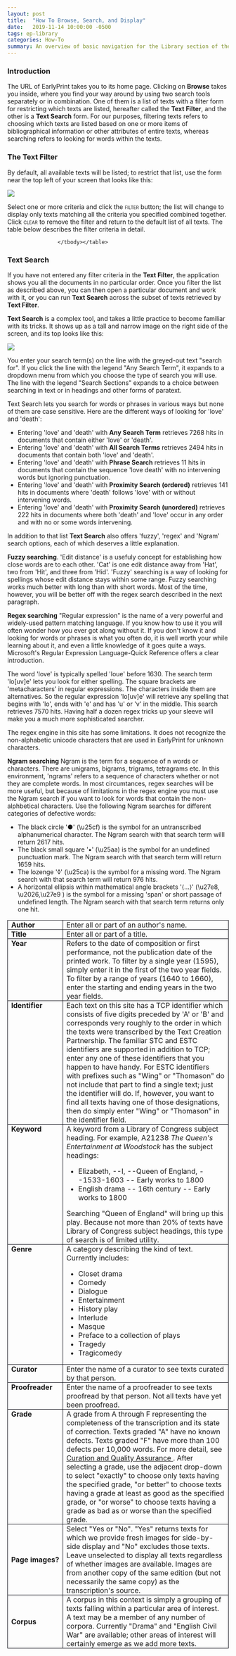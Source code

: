 ```yaml
---
layout: post
title:  "How To Browse, Search, and Display"
date:   2019-11-14 10:00:00 -0500
tags: ep-library
categories: How-To
summary: An overview of basic navigation for the Library section of the site
---
```


### Introduction

The URL of EarlyPrint takes you to its home page. Clicking on **Browse**
takes you inside, where you find your way around by using two search
tools separately or in combination. One of them is a list of texts with
a filter form for restricting which texts are listed, hereafter called
the **Text Filter**, and the other is a **Text Search** form. For our
purposes, filtering texts refers to choosing which texts are listed
based on one or more items of bibliographical information or other
attributes of entire texts, whereas searching refers to looking for
words within the texts.

### The Text Filter

By default, all available texts will be listed; to restrict that list,
use the form near the top left of your screen that looks like this:

![](/assets/img/filterdoc.png)

Select one or more criteria and click the <span
style="font-variant:small-caps;">filter</span> button; the list will
change to display only texts matching all the criteria you specified
combined together. Click <span
style="font-variant:small-caps;">clear</span> to remove the filter and
return to the default list of all texts. The table below describes the
filter criteria in detail.

<table>
                        <colgroup><col width="25%">
                        <col width="75%">
                        </colgroup><tbody><tr valign="top">
                            <td style="border: 1px solid #00000a; padding-top: 0in; padding-bottom: 0in; padding-left: 0.08in; padding-right: 0.08in">
                                <strong>Author</strong>
                            </td>
                            <td style="border: 1px solid #00000a; padding-top: 0in; padding-bottom: 0in; padding-left: 0.08in; padding-right: 0.08in">
                                Enter all or part of an author's name.</td>
                        </tr>
                        <tr valign="top">
                            <td style="border: 1px solid #00000a; padding-top: 0in; padding-bottom: 0in; padding-left: 0.08in; padding-right: 0.08in">
                                <strong>Title</strong>
                            </td>
                            <td style="border: 1px solid #00000a; padding-top: 0in; padding-bottom: 0in; padding-left: 0.08in; padding-right: 0.08in">
                                Enter all or part of a title.</td>
                        </tr>
                        <tr valign="top">
                            <td style="border: 1px solid #00000a; padding-top: 0in; padding-bottom: 0in; padding-left: 0.08in; padding-right: 0.08in">
                                <strong>Year</strong>
                            </td>
                            <td style="border: 1px solid #00000a; padding-top: 0in; padding-bottom: 0in; padding-left: 0.08in; padding-right: 0.08in">
                                Refers to the date of composition or first performance, not the publication date of the printed work. To filter by a single year (1595), simply enter it in the first of the two year fields. To filter by a range of years (1640 to 1660), enter the starting and ending years in the two year fields.</td>
                        </tr>
                        <tr valign="top">
                            <td style="border: 1px solid #00000a; padding-top: 0in; padding-bottom: 0in; padding-left: 0.08in; padding-right: 0.08in">
                                <strong>Identifier</strong>
                            </td>
                            <td style="border: 1px solid #00000a; padding-top: 0in; padding-bottom: 0in; padding-left: 0.08in; padding-right: 0.08in">
Each text on this site has a TCP identifier which consists of five digits preceded by 'A' or 'B' and corresponds very roughly to the order in which the  texts were transcribed by the Text Creation Partnership. The familiar STC and ESTC identifiers are supported in addition to TCP; enter any one of these identifiers that you happen to have handy. For ESTC identifiers with prefixes such as "Wing" or "Thomason" do not include that part to find a single text; just the identifier will do. If, however, you want to find all texts having one of those designations, then do simply enter "Wing" or "Thomason" in the identifier field.</td>
                        </tr>
                        <tr valign="top">
                            <td style="border: 1px solid #00000a; padding-top: 0in; padding-bottom: 0in; padding-left: 0.08in; padding-right: 0.08in">
                                <strong>Keyword</strong>
                            </td>
                            <td style="border: 1px solid #00000a; padding-top: 0in; padding-bottom: 0in; padding-left: 0.08in; padding-right: 0.08in">
                                A keyword from a Library of Congress subject heading. For example, A21238
                                <em>The Queen's Entertainment at Woodstock</em> has the subject headings:
                                <ul>
                                    <li>Elizabeth, --I, --Queen of England, --1533-1603 -- Early works to 1800</li>
                                    <li>English drama -- 16th century -- Early works to 1800</li>
                                </ul>
                                Searching "Queen of England" will bring up this play. Because not more than 20% of texts have Library of Congress subject headings, this type of search is of limited utility.
                            </td>
                        </tr>
                        <tr valign="top">
                            <td style="border: 1px solid #00000a; padding-top: 0in; padding-bottom: 0in; padding-left: 0.08in; padding-right: 0.08in">
                                <strong>Genre</strong>
                            </td>
                            <td style="border: 1px solid #00000a; padding-top: 0in; padding-bottom: 0in; padding-left: 0.08in; padding-right: 0.08in">
                                A category describing the kind of text. Currently includes:
                                <ul>
                                    <li>Closet drama</li>
                                    <li>Comedy</li>
                                    <li>Dialogue</li>
                                    <li>Entertainment</li>
                                    <li>History play</li>
                                    <li>Interlude</li>
                                    <li>Masque</li>
                                    <li>Preface to a collection of plays</li>
                                    <li>Tragedy</li>
                                    <li>Tragicomedy</li>
                                </ul>
                            </td>
                        </tr>
                        <tr valign="top">
                            <td style="border: 1px solid #00000a; padding-top: 0in; padding-bottom: 0in; padding-left: 0.08in; padding-right: 0.08in">
                                <strong>Curator</strong>
                            </td>
                            <td style="border: 1px solid #00000a; padding-top: 0in; padding-bottom: 0in; padding-left: 0.08in; padding-right: 0.08in">
                                Enter the name of a curator to see texts curated by that person.</td>
                        </tr>
                        <tr valign="top">
                            <td style="border: 1px solid #00000a; padding-top: 0in; padding-bottom: 0in; padding-left: 0.08in; padding-right: 0.08in">
                                <strong>Proofreader</strong>
                            </td>
                            <td style="border: 1px solid #00000a; padding-top: 0in; padding-bottom: 0in; padding-left: 0.08in; padding-right: 0.08in">
                                Enter the name of a proofreader to see texts proofread by that person. Not all texts have yet been proofread.</td>
                        </tr>
                        <tr valign="top">
                            <td style="border: 1px solid #00000a; padding-top: 0in; padding-bottom: 0in; padding-left: 0.08in; padding-right: 0.08in">
                                <strong>Grade</strong>
                            </td>
                            <td style="border: 1px solid #00000a; padding-top: 0in; padding-bottom: 0in; padding-left: 0.08in; padding-right: 0.08in">
                                A grade from A through F representing the completeness of the transcription and its state of correction.
                                Texts graded "A" have no known defects. Texts graded "F" have more than 100 defects per 10,000 words.
For more detail, see <a href="/posts/curation-and-quality-assurance.html">Curation and Quality Assurance </a>. After selecting a grade, use the adjacent drop-down to select "exactly" to choose only texts having the specified grade, "or better" to choose texts having a grade at least as good as the specified grade, or "or worse" to choose texts having a grade as bad as or worse than the specified grade.</td>
                        </tr>
                        <tr>
                            <td style="border: 1px solid #00000a; padding-top: 0in; padding-bottom: 0in; padding-left: 0.08in; padding-right: 0.08in">
                                <strong>Page images?</strong>
                            </td>
                            <td style="border: 1px solid #00000a; padding-top: 0in; padding-bottom: 0in; padding-left: 0.08in; padding-right: 0.08in">
                                Select "Yes or "No". "Yes" returns texts for which we provide fresh images for side-by-side display and "No" excludes those texts. Leave unselected to display all texts regardless of whether images are available. Images are from another copy of the same edition (but not necessarily the same copy) as the transcription's source.</td>
                        </tr>
                        <tr>
                            <td style="border: 1px solid #00000a; padding-top: 0in; padding-bottom: 0in; padding-left: 0.08in; padding-right: 0.08in">
                                <strong>Corpus</strong>
                            </td>
                            <td style="border: 1px solid #00000a; padding-top: 0in; padding-bottom: 0in; padding-left: 0.08in; padding-right: 0.08in">
A corpus in this context is simply a grouping of texts falling within a particular area of interest.  A text may be a member of any number of corpora.  Currently "Drama" and "English Civil War" are available; other areas of interest will certainly emerge as we add more texts.
                            </td>
                        </tr>

                    </tbody></table>

### Text Search

If you have not entered any filter criteria in the **Text Filter**, the
application shows you all the documents in no particular order. Once you
filter the list as described above, you can then open a particular
document and work with it, or you can run **Text Search** across the
subset of texts retrieved by **Text Filter**.

**Text Search** is a complex tool, and takes a little practice to become
familiar with its tricks. It shows up as a tall and narrow image on the
right side of the screen, and its top looks like this:

![](/assets/img/textsearch.png)

You enter your search term(s) on the line with the greyed-out text
"search for". If you click the line with the legend "Any Search Term",
it expands to a dropdown menu from which you choose the type of search
you will use. The line with the legend "Search Sections" expands to a
choice between searching in text or in headings and other forms of
paratext.

Text Search lets you search for words or phrases in various ways but
none of them are case sensitive. Here are the different ways of looking
for 'love' and 'death':

-   Entering 'love' and 'death' with **Any Search Term** retrieves 7268
    hits in documents that contain either 'love' or 'death'.
-   Entering 'love' and 'death' with **All Search Terms** retrieves 2494
    hits in documents that contain both 'love' and 'death'.
-   Entering 'love' and 'death' with **Phrase Search** retrieves 11 hits
    in documents that contain the sequence 'love death' with no
    intervening words but ignoring punctuation.
-   Entering 'love' and 'death' with **Proximity Search (ordered)**
    retrieves 141 hits in documents where 'death' follows 'love' with or
    without intervening words.
-   Entering 'love' and 'death' with **Proximity Search (unordered)**
    retrieves 222 hits in documents where both 'death' and 'love' occur
    in any order and with no or some words intervening.

In addition to that list **Text Search** also offers 'fuzzy', 'regex'
and 'Ngram' search options, each of which deserves a little explanation.

**Fuzzy searching**. 'Edit distance' is a usefuly concept for
establishing how close words are to each other. 'Cat' is one edit
distance away from 'Hat', two from 'Hit', and three from 'Hid'. 'Fuzzy'
searching is a way of looking for spellings whose edit distance stays
within some range. Fuzzy searching works much better with long than with
short words. Most of the time, however, you will be better off with the
regex search described in the next paragraph.

**Regex searching** "Regular expression" is the name of a very powerful
and widely-used pattern matching language. If you know how to use it you
will often wonder how you ever got along without it. If you don't know
it and looking for words or phrases is what you often do, it is well
worth your while learning about it, and even a little knowledge of it
goes quite a ways. Microsoft's Regular Expression Language-Quick
Reference offers a clear introduction.

The word 'love' is typically spelled 'loue' before 1630. The search term
'lo\[uv\]e' lets you look for either spelling. The square brackets are
'metacharacters' in regular expressions. The characters inside them are
alternatives. So the regular expression 'lo\[uv\]e' will retrieve any
spelling that begins with 'lo', ends with 'e' and has 'u' or 'v' in the
middle. This search retrieves 7570 hits. Having half a dozen regex
tricks up your sleeve will make you a much more sophisticated searcher.

The regex engine in this site has some limitations. It does not
recognize the non-alphabetic unicode characters that are used in
EarlyPrint for unknown characters.

**Ngram searching** Ngram is the term for a sequence of n words or
characters. There are unigrams, bigrams, trigrams, tetragrams etc. In
this environment, 'ngrams' refers to a sequence of characters whether or
not they are complete words. In most circumtances, regex searches will
be more useful, but because of limitations in the regex engine you must
use the Ngram search if you want to look for words that contain the
non-alphbetical characters. Use the following Ngram searches for
different categories of defective words:

-   The black circle '●' (\\u25cf) is the symbol for an untranscribed
    alphanumerical character. The Ngram search with that search term
    willl return 2617 hits.
-   The black small square '▪' (\\u25aa) is the symbol for an undefined
    punctuation mark. The Ngram search with that search term willl
    return 1659 hits.
-   The lozenge '◊' (\\u25ca) is the symbol for a missing word. The
    Ngram search with that search term will return 976 hits.
-   A horizontal ellipsis within mathematical angle brackets '⟨…⟩'
    (\\u27e8, \\u2026,\\u27e9 ) is the symbol for a missing 'span' or
    short passage of undefined length. The Ngram search with that search
    term returns only one hit.
